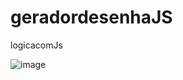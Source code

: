 # geradordesenhaJS
logicacomJs

![image](https://user-images.githubusercontent.com/55337757/180931798-90c5d6b0-ae7d-436d-b5b2-ba8218b3d0a0.png)
